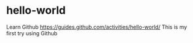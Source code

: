 # hello-world
Learn Github https://guides.github.com/activities/hello-world/
This is my first try using Github
